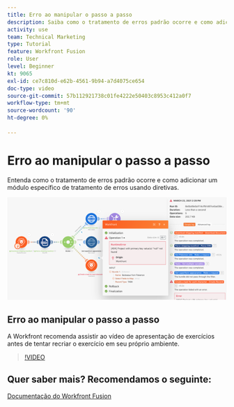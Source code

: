 ```yaml
---
title: Erro ao manipular o passo a passo
description: Saiba como o tratamento de erros padrão ocorre e como adicionar um módulo específico de tratamento de erros usando diretivas em [!DNL Adobe Workfront Fusion].
activity: use
team: Technical Marketing
type: Tutorial
feature: Workfront Fusion
role: User
level: Beginner
kt: 9065
exl-id: ce7c810d-e62b-4561-9b94-a7d4075ce654
doc-type: video
source-git-commit: 57b112921738c01fe4222e50403c8953c412a0f7
workflow-type: tm+mt
source-wordcount: '90'
ht-degree: 0%

---
```


# Erro ao manipular o passo a passo

Entenda como o tratamento de erros padrão ocorre e como adicionar um módulo específico de tratamento de erros usando diretivas.

![Uma imagem de um cenário com tratamento de erros](assets/troubleshooting-and-error-handling-7.png)

## Erro ao manipular o passo a passo

A Workfront recomenda assistir ao vídeo de apresentação de exercícios antes de tentar recriar o exercício em seu próprio ambiente.

>[!VIDEO](https://video.tv.adobe.com/v/335306/?quality=12&learn=on)

## Quer saber mais? Recomendamos o seguinte:

[Documentação do Workfront Fusion](https://experienceleague.adobe.com/docs/workfront/using/adobe-workfront-fusion/workfront-fusion-2.html?lang=en)
